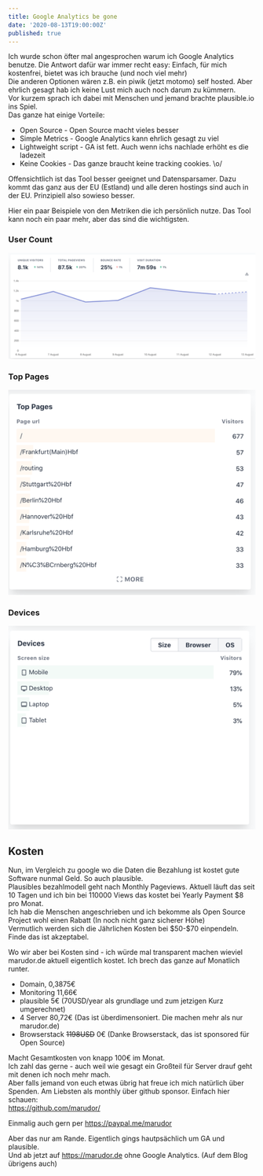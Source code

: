 ```yaml
---
title: Google Analytics be gone
date: '2020-08-13T19:00:00Z'
published: true
---
```


Ich wurde schon öfter mal angesprochen warum ich Google Analytics benutze. Die Antwort dafür war immer recht easy: Einfach, für mich kostenfrei, bietet was ich brauche (und noch viel mehr)  
Die anderen Optionen wären z.B. ein piwik (jetzt motomo) self hosted. Aber ehrlich gesagt hab ich keine Lust mich auch noch darum zu kümmern.  
Vor kurzem sprach ich dabei mit Menschen und jemand brachte plausible.io ins Spiel.  
Das ganze hat einige Vorteile:

- Open Source - Open Source macht vieles besser
- Simple Metrics - Google Analytics kann ehrlich gesagt zu viel
- Lightweight script - GA ist fett. Auch wenn ichs nachlade erhöht es die ladezeit
- Keine Cookies - Das ganze braucht keine tracking cookies. \o/

Offensichtlich ist das Tool besser geeignet und Datensparsamer. Dazu kommt das ganz aus der EU (Estland) und alle deren hostings sind auch in der EU. Prinzipiell also sowieso besser.

Hier ein paar Beispiele von den Metriken die ich persönlich nutze. Das Tool kann noch ein paar mehr, aber das sind die wichtigsten.

### User Count

![](userCount.png)

### Top Pages

![](topPages.png)

### Devices

![](devices.png)

## Kosten

Nun, im Vergleich zu google wo die Daten die Bezahlung ist kostet gute Software nunmal Geld. So auch plausible.  
Plausibles bezahlmodell geht nach Monthly Pageviews. Aktuell läuft das seit 10 Tagen und ich bin bei 110000 Views das kostet bei Yearly Payment $8 pro Monat.  
Ich hab die Menschen angeschrieben und ich bekomme als Open Source Project wohl einen Rabatt (In noch nicht ganz sicherer Höhe)  
Vermutlich werden sich die Jährlichen Kosten bei $50-\$70 einpendeln.  
Finde das ist akzeptabel.

Wo wir aber bei Kosten sind - ich würde mal transparent machen wieviel marudor.de aktuell eigentlich kostet. Ich brech das ganze auf Monatlich runter.

- Domain, 0,3875€
- Monitoring 11,66€
- plausible 5€ (70USD/year als grundlage und zum jetzigen Kurz umgerechnet)
- 4 Server 80,72€ (Das ist überdimensoniert. Die machen mehr als nur marudor.de)
- Browserstack ~~1198USD~~ 0€ (Danke Browserstack, das ist sponsored für Open Source)

Macht Gesamtkosten von knapp 100€ im Monat.  
Ich zahl das gerne - auch weil wie gesagt ein Großteil für Server drauf geht mit denen ich noch mehr mach.  
Aber falls jemand von euch etwas übrig hat freue ich mich natürlich über Spenden. Am Liebsten als monthly über github sponsor. Einfach hier schauen:  
https://github.com/marudor/

Einmalig auch gern per https://paypal.me/marudor

Aber das nur am Rande. Eigentlich gings hautpsächlich um GA und plausible.  
Und ab jetzt auf https://marudor.de ohne Google Analytics. (Auf dem Blog übrigens auch)

